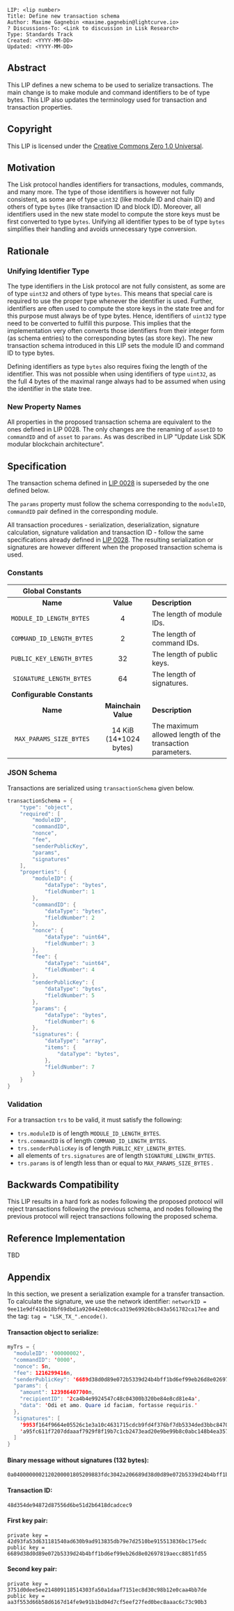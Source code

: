 ```
LIP: <lip number>
Title: Define new transaction schema
Author: Maxime Gagnebin <maxime.gagnebin@lightcurve.io>
? Discussions-To: <Link to discussion in Lisk Research>
Type: Standards Track
Created: <YYYY-MM-DD>
Updated: <YYYY-MM-DD>
```

## Abstract

This LIP defines a new schema to be used to serialize transactions. The main change is to make module and command identifiers to be of type bytes. This LIP also updates the terminology used for transaction and transaction properties. 


## Copyright

This LIP is licensed under the [Creative Commons Zero 1.0 Universal](https://creativecommons.org/publicdomain/zero/1.0/).


## Motivation

The Lisk protocol handles identifiers for transactions, modules, commands, and many more. The type of those identifiers is however not fully consistent, as some are of type `uint32` (like module ID and chain ID) and others of type `bytes` (like transaction ID and block ID). Moreover, all identifiers used in the new state model to compute the store keys must be first converted to type `bytes`. Unifying all identifier types to be of type `bytes` simplifies their handling and avoids unnecessary type conversion.


## Rationale


### Unifying Identifier Type

The type identifiers in the Lisk protocol are not fully consistent, as some are of type `uint32` and others of type `bytes`. This means that special care is required to use the proper type whenever the identifier is used. Further, identifiers are often used to compute the store keys in the state tree and for this purpose must always be of type bytes. Hence, identifiers of `uint32` type need to be converted to fulfill this purpose. This implies that the implementation very often converts those identifiers from their integer form (as schema entries) to the corresponding bytes (as store key). The new transaction schema introduced in this LIP sets the module ID and command ID to type bytes. 

Defining identifiers as type `bytes` also requires fixing the length of the identifier. This was not possible when using identifiers of type `uint32`, as the full 4 bytes of the maximal range always had to be assumed when using the identifier in the state tree.  


### New Property Names

All properties in the proposed transaction schema are equivalent to the ones defined in LIP 0028. The only changes are the renaming of `assetID` to `commandID` and of `asset` to `params`. As was described in LIP "Update Lisk SDK modular blockchain architecture".


## Specification

The transaction schema defined in [LIP 0028](https://github.com/LiskHQ/lips/blob/main/proposals/lip-0028.md) is superseded by the one defined below. 

The `params` property must follow the schema corresponding to the `moduleID`, `commandID` pair defined in the corresponding module.

All transaction procedures - serialization, deserialization, signature calculation, signature validation and transaction ID - follow the same specifications already defined in [LIP 0028](https://github.com/LiskHQ/lips/blob/main/proposals/lip-0028.md#serialization). The resulting serialization or signatures are however different when the proposed transaction schema is used.


### Constants


| Global Constants                |         |                                                                                                            |
|:-------------------------------:|:-------:|------------------------------------------------------------------------------------------------------------|
| **Name**                        |**Value**|**Description**                                                                                             |
| `MODULE_ID_LENGTH_BYTES `       | 4       | The length of module IDs.                                                                                  |
| `COMMAND_ID_LENGTH_BYTES`       | 2       | The length of command IDs.                                                                                 |
| `PUBLIC_KEY_LENGTH_BYTES `      | 32      | The length of public keys.                                                                                 |
| `SIGNATURE_LENGTH_BYTES`        | 64      | The length of signatures.                                                                                  |
| **Configurable Constants**      |         |                                                                                                            |
| **Name**                        |**Mainchain Value**        |**Description**                                                                           |
| `MAX_PARAMS_SIZE_BYTES`         | 14 KiB (14*1024 bytes)    |   The maximum allowed length of the transaction parameters.                             |


### JSON Schema

Transactions are serialized using `transactionSchema` given below.


```java
transactionSchema = {
    "type": "object",
    "required": [
        "moduleID",
        "commandID",
        "nonce",
        "fee",
        "senderPublicKey",
        "params",
        "signatures"
    ],
    "properties": {
        "moduleID": {
            "dataType": "bytes",
            "fieldNumber": 1
        },
        "commandID": {
            "dataType": "bytes",
            "fieldNumber": 2
        },
        "nonce": {
            "dataType": "uint64",
            "fieldNumber": 3
        },
        "fee": {
            "dataType": "uint64",
            "fieldNumber": 4
        },
        "senderPublicKey": {
            "dataType": "bytes",
            "fieldNumber": 5
        },
        "params": {
            "dataType": "bytes",
            "fieldNumber": 6
        },
        "signatures": {
            "dataType": "array",
            "items": {
                "dataType": "bytes",
            },
            "fieldNumber": 7
        }
    }
}
```


### Validation

For a transaction `trs` to be valid, it must satisfy the following:

* `trs.moduleID` is of length `MODULE_ID_LENGTH_BYTES`.
* `trs.commandID` is of length `COMMAND_ID_LENGTH_BYTES`.
* `trs.senderPublicKey` is of length `PUBLIC_KEY_LENGTH_BYTES`.
* all elements of `trs.signatures` are of length `SIGNATURE_LENGTH_BYTES`.
* `trs.params` is of length less than or equal to `MAX_PARAMS_SIZE_BYTES` .


## Backwards Compatibility

This LIP results in a hard fork as nodes following the proposed protocol will reject transactions following the previous schema, and nodes following the previous protocol will reject transactions following the proposed schema.


## Reference Implementation

TBD


## Appendix

In this section, we present a serialization example for a transfer transaction. To calculate the signature, we use the network identifier: `networkID = 9ee11e9df416b18bf69dbd1a920442e08c6ca319e69926bc843a561782ca17ee` and the tag: `tag = "LSK_TX_".encode()`.

#### **Transaction object to serialize:**

```java
myTrs = {
  "moduleID": '00000002',
  "commandID": '0000',
  "nonce": 5n,
  "fee": 1216299416n,
  "senderPublicKey": '6689d38d0d89e072b5339d24b4bff1bd6ef99eb26d8e02697819aecc8851fd55',
  "params": {
    "amount": 123986407700n,
    "recipientID": '2ca4b4e9924547c48c04300b320be84e8cd81e4a',
    "data": 'Odi et amo. Quare id faciam, fortasse requiris.'
  },
  "signatures": [
    '9953f164f9664e05526c1e3a10c4631715cdcb9fd4f376bf7db5334ded3bbc8470bce023d67c7aca16cf3389ea01f3e3c011820c317f1f5a63f98bb6d6b34b07',
    'a95fc611f7207ddaaaf7929f8f19b7c1cb2473ead20e9be99b8c0abc148b4ea35713ed296acbd6612f124698e96d57e6fde0eddbb998b86203d04ff3c3976700'
  ]
}
```

#### **Binary message without signatures (132 bytes):**

```
0a0400000002120200001805209883fdc3042a206689d38d0d89e072b5339d24b4bff1bd6ef99eb26d8e02697819aecc8851fd55324e0894e2a9f1cd0312142ca4b4e9924547c48c04300b320be84e8cd81e4a1a2f4f646920657420616d6f2e2051756172652069642066616369616d2c20666f7274617373652072657175697269732e
```

#### **Transaction ID:**

```
48d354de94872d87556d6be51d2b6418dcadcec9
```

#### **First key pair:**

```
private key = 42d93fa53d631181540ad630b9ad913835db79e7d2510be915513836bc175edc
public key = 6689d38d0d89e072b5339d24b4bff1bd6ef99eb26d8e02697819aecc8851fd55
```

#### **Second key pair:**

```
private key = 3751d0dee5ee214809118514303fa50a1daaf7151ec8d30c98b12e0caa4bb7de
public key = aa3f553d66b58d6167d14fe9e91b1bd04d7cf5eef27fed0bec8aaac6c73c90b3
```
